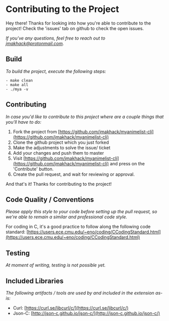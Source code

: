 # Contributing to the Project

Hey there! Thanks for looking into how you're able to contribute to the project!
Check the 'issues' tab on github to check the open issues. 

_If you've any questions, feel free to reach out to <jmakhack@protonmail.com>._

## Build

_To build the project, execute the following steps:_

```
- make clean
- make all
- ./mya -v
```

## Contributing

_In case you'd like to contribute to this project where are a couple things that you'll have to do:_

1. Fork the project from [https://github.com/jmakhack/myanimelist-cli](https://github.com/jmakhack/myanimelist-cli)
2. Clone the github project which you just forked
3. Make the adjustments to solve the issue/ ticket
4. Add your changes and push them to master
5. Visit [https://github.com/jmakhack/myanimelist-cli](https://github.com/jmakhack/myanimelist-cli) and press on the 'Contribute' button.
6. Create the pull request, and wait for reviewing or approval.

And that's it! Thanks for contributing to the project! 

## Code Quality / Conventions
_Please apply this style to your code before setting up the pull request, so we're able to remain a similar and professional code style._

For coding in C, it's a good practice to follow along the following code standard: [https://users.ece.cmu.edu/~eno/coding/CCodingStandard.html](https://users.ece.cmu.edu/~eno/coding/CCodingStandard.html) 

## Testing

_At moment of writing, testing is not possible yet._

## Included Libraries

_The following artifacts / tools are used by and included in the extension as-is:_

- Curl: [https://curl.se/libcurl/c/](https://curl.se/libcurl/c/)
- Json-C: [http://json-c.github.io/json-c/](http://json-c.github.io/json-c/)
